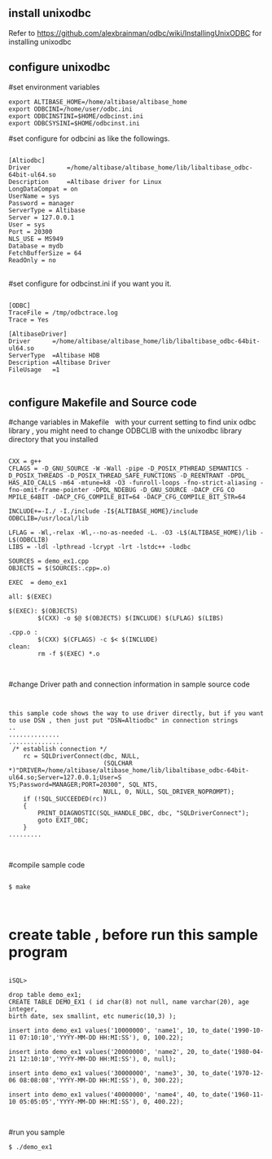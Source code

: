 ## install unixodbc
Refer to https://github.com/alexbrainman/odbc/wiki/InstallingUnixODBC for installing unixodbc
## configure  unixodbc 
#set environment variables
```
export ALTIBASE_HOME=/home/altibase/altibase_home
export ODBCINI=/home/user/odbc.ini
export ODBCINSTINI=$HOME/odbcinst.ini
export ODBCSYSINI=$HOME/odbcinst.ini
```

#set configure for odbcini  as like the followings.
<pre><code>
[Altiodbc]
Driver          =/home/altibase/altibase_home/lib/libaltibase_odbc-64bit-ul64.so
Description     =Altibase driver for Linux
LongDataCompat = on
UserName = sys
Password = manager
ServerType = Altibase
Server = 127.0.0.1
User = sys
Port = 20300
NLS_USE = MS949
Database = mydb
FetchBufferSize = 64
ReadOnly = no
</code> </pre>

#set configure for odbcinst.ini  if you want you it.
<pre><code>
[ODBC]
TraceFile = /tmp/odbctrace.log
Trace = Yes

[AltibaseDriver]
Driver      =/home/altibase/altibase_home/lib/libaltibase_odbc-64bit-ul64.so
ServerType  =Altibase HDB
Description =Altibase Driver
FileUsage   =1
</code> </pre>

## configure  Makefile and Source code 
#change variables in Makefile   with your current setting  to find  unix odbc library
, you might need to change  ODBCLIB  with the  unixodbc library directory that you installed 
<pre><code>
CXX = g++
CFLAGS = -D_GNU_SOURCE -W -Wall -pipe -D_POSIX_PTHREAD_SEMANTICS -D_POSIX_THREADS -D_POSIX_THREAD_SAFE_FUNCTIONS -D_REENTRANT -DPDL_
HAS_AIO_CALLS -m64 -mtune=k8 -O3 -funroll-loops -fno-strict-aliasing -fno-omit-frame-pointer -DPDL_NDEBUG -D_GNU_SOURCE -DACP_CFG_CO
MPILE_64BIT -DACP_CFG_COMPILE_BIT=64 -DACP_CFG_COMPILE_BIT_STR=64

INCLUDE+=-I./ -I./include -I${ALTIBASE_HOME}/include
ODBCLIB=/usr/local/lib

LFLAG = -Wl,-relax -Wl,--no-as-needed -L. -O3 -L$(ALTIBASE_HOME)/lib -L$(ODBCLIB)
LIBS = -ldl -lpthread -lcrypt -lrt -lstdc++ -lodbc

SOURCES = demo_ex1.cpp
OBJECTS = $(SOURCES:.cpp=.o)

EXEC  = demo_ex1

all: $(EXEC)

$(EXEC): $(OBJECTS)
        $(CXX) -o $@ $(OBJECTS) $(INCLUDE) $(LFLAG) $(LIBS)

.cpp.o :
        $(CXX) $(CFLAGS) -c $< $(INCLUDE)
clean:
        rm -f $(EXEC) *.o

</code> </pre>

#change Driver path  and connection information in sample source code
<pre><code>

this sample code shows the way to use driver directly, but if you want to use DSN , then just put "DSN=Altiodbc" in connection strings
..
..............
...............
 /* establish connection */
    rc = SQLDriverConnect(dbc, NULL,
                          (SQLCHAR *)"DRIVER=/home/altibase/altibase_home/lib/libaltibase_odbc-64bit-ul64.so;Server=127.0.0.1;User=S
YS;Password=MANAGER;PORT=20300", SQL_NTS,
                          NULL, 0, NULL, SQL_DRIVER_NOPROMPT);
    if (!SQL_SUCCEEDED(rc))
    {
        PRINT_DIAGNOSTIC(SQL_HANDLE_DBC, dbc, "SQLDriverConnect");
        goto EXIT_DBC;
    }
.........

</code> </pre>

#compile sample code

<pre><code>
$ make

</code> </pre>


# create table , before run this sample program
<pre><code>
iSQL>

drop table demo_ex1;
CREATE TABLE DEMO_EX1 ( id char(8) not null, name varchar(20), age integer,
birth date, sex smallint, etc numeric(10,3) );

insert into demo_ex1 values('10000000', 'name1', 10, to_date('1990-10-11 07:10:10','YYYY-MM-DD HH:MI:SS'), 0, 100.22);

insert into demo_ex1 values('20000000', 'name2', 20, to_date('1980-04-21 12:10:10','YYYY-MM-DD HH:MI:SS'), 0, null);

insert into demo_ex1 values('30000000', 'name3', 30, to_date('1970-12-06 08:08:08','YYYY-MM-DD HH:MI:SS'), 0, 300.22);

insert into demo_ex1 values('40000000', 'name4', 40, to_date('1960-11-10 05:05:05','YYYY-MM-DD HH:MI:SS'), 0, 400.22);

</code> </pre>

#run you sample 
```
$ ./demo_ex1
```
